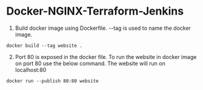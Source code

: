 # Docker-NGINX-Terraform-Jenkins

1. Build docker image using Dockerfile. --tag is used to name the docker image.

```
docker build --tag website .
```

2. Port 80 is exposed in the docker file. To run the website in docker image on port 80 use the below command. The website will run on localhost:80

```
docker run --publish 80:80 website
```
